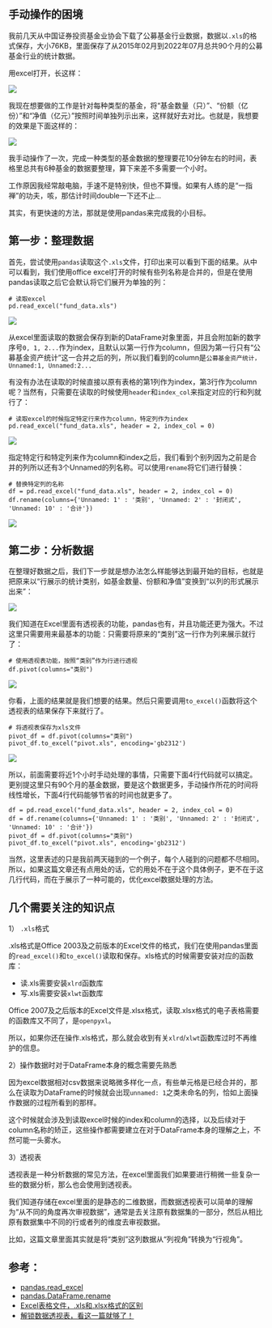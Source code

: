## 手动操作的困境

我前几天从中国证券投资基金业协会下载了公募基金行业数据，数据以`.xls`的格式保存，大小76KB，里面保存了从2015年02月到2022年07月总共90个月的公募基金行业的统计数据。

用excel打开，长这样：

![](./excel_view.png)

我现在想要做的工作是针对每种类型的基金，将“基金数量（只）”、“份额（亿份）”和“净值（亿元）”按照时间单独列示出来，这样就好去对比。也就是，我想要的效果是下面这样的：

![](./target.png)

我手动操作了一次，完成一种类型的基金数据的整理要花10分钟左右的时间，表格里总共有6种基金的数据要整理，算下来差不多需要一个小时。

工作原因我经常敲电脑，手速不是特别快，但也不算慢。如果有人练的是“一指禅”的功夫，咳，那估计时间double一下还不止...

其实，有更快速的方法，那就是使用pandas来完成我的小目标。


## 第一步：整理数据

首先，尝试使用`pandas`读取这个`.xls`文件，打印出来可以看到下面的结果。从中可以看到，我们使用office excel打开的时候有些列名称是合并的，但是在使用pandas读取之后它会默认将它们展开为单独的列：

```
# 读取excel
pd.read_excel("fund_data.xls")
```

![](./pandas_firstview.png)

从excel里面读取的数据会保存到新的DataFrame对象里面，并且会附加新的数字序号`0, 1, 2...`作为index，且默认以第一行作为column，但因为第一行只有“公募基金资产统计”这一合并之后的列，所以我们看到的column是`公募基金资产统计，Unnamed:1, Unnamed:2...`

有没有办法在读取的时候直接以原有表格的第1列作为index，第3行作为column呢？当然有，只需要在读取的时候使用`header`和`index_col`来指定对应的行和列就行了：

```
# 读取excel的时候指定特定行来作为column，特定列作为index
pd.read_excel("fund_data.xls", header = 2, index_col = 0)
```

![](./unnammed_column.png)


指定特定行和特定列来作为column和index之后，我们看到个别列因为之前是合并的列所以还有3个Unnamed的列名称。可以使用`rename`将它们进行替换：

```
# 替换特定列的名称
df = pd.read_excel("fund_data.xls", header = 2, index_col = 0)
df.rename(columns={'Unnamed: 1' : '类别', 'Unnamed: 2' : '封闭式', 'Unnamed: 10' : '合计'})
```

![](./renamed_df.png)


## 第二步：分析数据

在整理好数据之后，我们下一步就是想办法怎么样能够达到最开始的目标，也就是把原来以“行展示的统计类别，如基金数量、份额和净值”变换到“以列的形式展示出来”：

![](./target.png)

我们知道在Excel里面有透视表的功能，pandas也有，并且功能还更为强大。不过这里只需要用来最基本的功能：只需要将原来的“类别”这一行作为列来展示就行了：

```
# 使用透视表功能，按照“类别”作为行进行透视
df.pivot(columns="类别")
```

![](./piviot_table.png)

你看，上面的结果就是我们想要的结果。然后只需要调用`to_excel()`函数将这个透视表的结果保存下来就行了。

```
# 将透视表保存为xls文件
pivot_df = df.pivot(columns="类别")
pivot_df.to_excel("pivot.xls", encoding='gb2312')
```

![](./saved_pivot.png)


所以，前面需要将近1个小时手动处理的事情，只需要下面4行代码就可以搞定。更别提这里只有90个月的基金数据，要是这个数据更多，手动操作所花的时间将线性增长，下面4行代码能够节省的时间也就更多了。

```
df = pd.read_excel("fund_data.xls", header = 2, index_col = 0)
df = df.rename(columns={'Unnamed: 1' : '类别', 'Unnamed: 2' : '封闭式', 'Unnamed: 10' : '合计'})
pivot_df = df.pivot(columns="类别")
pivot_df.to_excel("pivot.xls", encoding='gb2312')
```

当然，这里表述的只是我前两天碰到的一个例子，每个人碰到的问题都不尽相同。所以，如果这篇文章还有点用处的话，它的用处不在于这个具体例子，更不在于这几行代码，而在于展示了一种可能的，优化excel数据处理的方法。


## 几个需要关注的知识点

1） `.xls`格式

.xls格式是Office 2003及之前版本的Excel文件的格式，我们在使用pandas里面的`read_excel()`和`to_excel()`读取和保存。xls格式的时候需要安装对应的函数库：

- 读.xls需要安装`xlrd`函数库
- 写.xls需要安装`xlwt`函数库

Office 2007及之后版本的Excel文件是.xlsx格式，读取.xlsx格式的电子表格需要的函数库又不同了，是`openpyxl`。

所以，如果你还在操作.xls格式，那么就会收到有关`xlrd`/`xlwt`函数库过时不再维护的信息。

2）操作数据时对于DataFrame本身的概念需要先熟悉

因为excel数据相对csv数据来说略微多样化一点，有些单元格是已经合并的，那么在读取为DataFrame的时候就会出现`unnamed: 1`之类未命名的列，恰如上面操作数据的过程所看到的那样。

这个时候就会涉及到读取excel时候的index和column的选择，以及后续对于column名称的矫正，这些操作都需要建立在对于DataFrame本身的理解之上，不然可能一头雾水。

3）透视表

透视表是一种分析数据的常见方法，在excel里面我们如果要进行稍微一些复杂一些的数据分析，那么也会使用到透视表。

我们知道存储在excel里面的是静态的二维数据，而数据透视表可以简单的理解为“从不同的角度再次审视数据”，通常是去关注原有数据集的一部分，然后从相比原有数据集中不同的行或者列的维度去审视数据。

比如，这篇文章里面其实就是将“类别”这列数据从“列视角”转换为“行视角”。


## 参考：

- [pandas.read_excel](https://pandas.pydata.org/pandas-docs/stable/reference/api/pandas.read_excel.html)
- [pandas.DataFrame.rename](https://pandas.pydata.org/pandas-docs/stable/reference/api/pandas.DataFrame.rename.html)
- [Excel表格文件，.xls和.xlsx格式的区别](https://zhuanlan.zhihu.com/p/463942740)
- [解锁数据透视表，看这一篇就够了！](https://zhuanlan.zhihu.com/p/36785151)
